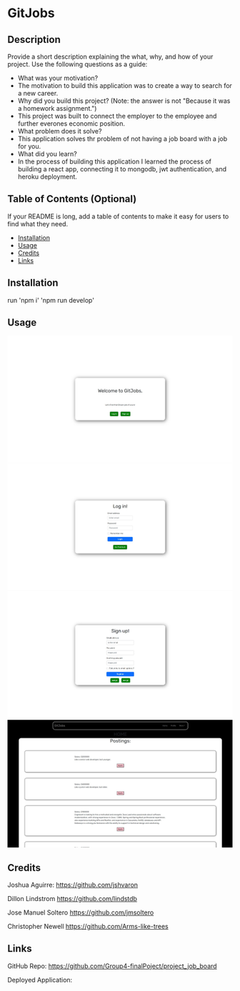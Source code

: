 # GitJobs

## Description

Provide a short description explaining the what, why, and how of your project. Use the following questions as a guide:

- What was your motivation?
- The motivation to build this application was to create a way to search for a new career.
- Why did you build this project? (Note: the answer is not "Because it was a homework assignment.")
- This project was built to connect the employer to the employee and further everones economic position.
- What problem does it solve?
- This application solves thr problem of not having a job board with a job for you.
- What did you learn?
- In the process of building this application I learned the process of building a react app, connecting it to mongodb, jwt authentication, and heroku deployment.

## Table of Contents (Optional)

If your README is long, add a table of contents to make it easy for users to find what they need.

- [Installation](#installation)
- [Usage](#usage)
- [Credits](#credits)
- [Links](#links)

## Installation

run 'npm i' 'npm run develop'

## Usage

![Welcome](Assets/welcomeScreenShot.jpg)
![login](Assets/Login.jpg)
![signup](Assets/SignUp.jpg)
![homepage](Assets/HomePage.jpg)


## Credits
Joshua Aguirre:
https://github.com/jshvaron

Dillon Lindstrom
https://github.com/lindstdb

Jose Manuel Soltero
https://github.com/jmsoltero

Christopher Newell
https://github.com/Arms-like-trees


## Links

GitHub Repo: https://github.com/Group4-finalPoject/project_job_board

Deployed Application: 